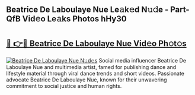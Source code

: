 ## Beatrice De Laboulaye Nue Le𝚊k𝚎d N𝚞𝚍e - Part-QfB Vid𝚎o Le𝚊ks Photos hHy30

# <h2><a href="http://fbau4rk.evod.top/?m=Beatrice+De+Laboulaye+Nue">🔗 👉🔴 Beatrice De Laboulaye Nue Vid𝚎o Ph𝚘t𝚘s</a></h2>

[![Beatrice De Laboulaye Nue N𝚞d𝚎s](https://i.imgur.com/8V9OHl7.gif)](http://fbau4rk.evod.top/?m=Beatrice+De+Laboulaye+Nue)
Social media influencer Beatrice De Laboulaye Nue and multimedia artist, famed for publishing dance and lifestyle material through viral dance trends and short videos. Passionate advocate Beatrice De Laboulaye Nue, known for their unwavering commitment to social justice and human rights. 
